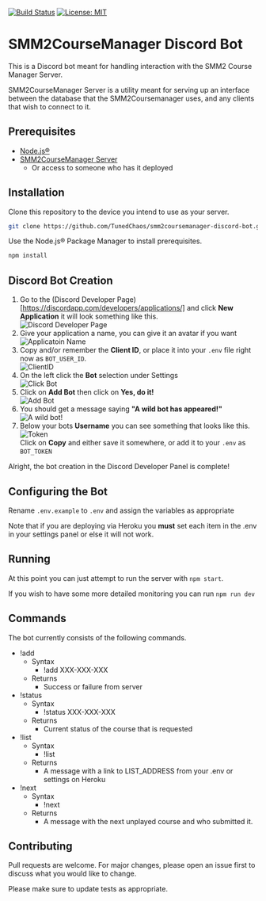 <a href="https://travis-ci.org/TunedChaos/smm2coursemanager-discord-bot" target="_blank"><img src="https://travis-ci.org/TunedChaos/smm2coursemanager-discord-bot.svg?branch=master" alt="Build Status"></a> <a href="https://opensource.org/licenses/MIT" target="_blank"><img src="https://img.shields.io/badge/License-MIT-yellow.svg" alt="License: MIT"></a>
# SMM2CourseManager Discord Bot
This is a Discord bot meant for handling interaction with the SMM2 Course Manager Server.

SMM2CourseManager Server is a utility meant for serving up an interface between the database that the SMM2Coursemanager uses, and any clients that wish to connect to it.

## Prerequisites
- <a href="https://nodejs.org" target="_blank">Node.js&reg;</a>
- <a href="https://github.com/TunedChaos/smm2coursemanager-server" target="_blank">SMM2CourseManager Server</a>
  - Or access to someone who has it deployed
## Installation
Clone this repository to the device you intend to use as your server.
```bash
git clone https://github.com/TunedChaos/smm2coursemanager-discord-bot.git
```

Use the Node.js&reg; Package Manager to install prerequisites.
```bash
npm install
```

## Discord Bot Creation
1. Go to the (Discord Developer Page)[https://discordapp.com/developers/applications/] and click **New Application** it will look something like this.<br />
![Discord Developer Page](https://user-images.githubusercontent.com/399379/61584228-11ecbf80-ab12-11e9-85f1-7a16c2e53b0a.png)
2. Give your application a name, you can give it an avatar if you want<br />
![Applicatoin Name](https://user-images.githubusercontent.com/399379/61584256-a1926e00-ab12-11e9-8020-e896188dc8c6.png)
3. Copy and/or remember the **Client ID**, or place it into your `.env` file right now as `BOT_USER_ID`.<br />
![ClientID](https://user-images.githubusercontent.com/399379/61584319-94c24a00-ab13-11e9-8a38-1cce23315e87.png)
4. On the left click the **Bot** selection under Settings<br />
![Click Bot](https://user-images.githubusercontent.com/399379/61584276-f635e900-ab12-11e9-9062-3f7c8441b491.png)
5. Click on **Add Bot** then click on **Yes, do it!**<br />
![Add Bot](https://user-images.githubusercontent.com/399379/61584293-25e4f100-ab13-11e9-83a0-817bcb9c2479.png)
6. You should get a message saying **"A wild bot has appeared!"**<br />
![A wild bot!](https://user-images.githubusercontent.com/399379/61584346-026e7600-ab14-11e9-8fa7-ce5da28e4f53.png)
7. Below your bots **Username** you can see something that looks like this.<br />
![Token](https://user-images.githubusercontent.com/399379/61584361-4b262f00-ab14-11e9-8aab-b0113b1f560d.png)<br />
Click on **Copy** and either save it somewhere, or add it to your `.env` as `BOT_TOKEN`

Alright, the bot creation in the Discord Developer Panel is complete!

## Configuring the Bot
Rename `.env.example` to `.env` and assign the variables as appropriate

Note that if you are deploying via Heroku you **must** set each item in the .env in your settings panel or else it will not work.

## Running
At this point you can just attempt to run the server with `npm start`.

If you wish to have some more detailed monitoring you can run `npm run dev`

## Commands
The bot currently consists of the following commands.
- !add
  - Syntax
    - !add XXX-XXX-XXX
  - Returns
    - Success or failure from server
- !status
  - Syntax
    - !status XXX-XXX-XXX
  - Returns
    - Current status of the course that is requested
- !list
  - Syntax
    - !list
  - Returns
    - A message with a link to LIST_ADDRESS from your .env or settings on Heroku
- !next
  - Syntax
    - !next
  - Returns
    - A message with the next unplayed course and who submitted it.

## Contributing
Pull requests are welcome. For major changes, please open an issue first to discuss what you would like to change.

Please make sure to update tests as appropriate.

